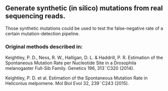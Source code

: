 **Generate synthetic (in silico) mutations from real sequencing reads.**
----------------------------------------------------------------------
Those synthetic mutations could be used to test the false-negative rate of a certain mutation-detection pipeline.


### Original methods described in:
Keightley, P. D., Ness, R. W., Halligan, D. L. & Haddrill, P. R. Estimation of the Spontaneous Mutation Rate per Nucleotide Site in a Drosophila melanogaster Full-Sib Family. Genetics 196, 313¨C320 (2014).

Keightley, P. D. et al. Estimation of the Spontaneous Mutation Rate in Heliconius melpomene. Mol Biol Evol 32, 239¨C243 (2015).

